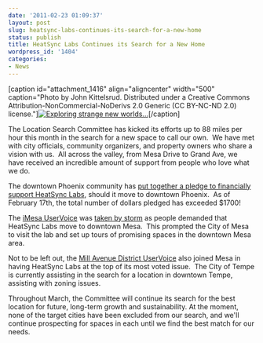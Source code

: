 ```yaml
---
date: '2011-02-23 01:09:37'
layout: post
slug: heatsync-labs-continues-its-search-for-a-new-home
status: publish
title: HeatSync Labs Continues its Search for a New Home
wordpress_id: '1404'
categories:
- News
---
```


[caption id="attachment_1416" align="aligncenter" width="500" caption="Photo by John Kittelsrud.  Distributed under a Creative Commons Attribution-NonCommercial-NoDerivs 2.0 Generic (CC BY-NC-ND 2.0) license."][![Exploring strange new worlds...](http://www.heatsynclabs.org/wp-content/uploads/2011/02/5152598762_9c99dc5697.jpg)](http://www.flickr.com/photos/teamdroid/5152598762/in/photostream/lightbox/#/photos/teamdroid/5152598762/in/photostream/)[/caption]

The Location Search Committee has kicked its efforts up to 88 miles per hour this month in the search for a new space to call our own.  We have met with city officials, community organizers, and property owners who share a vision with us.  All across the valley, from Mesa Drive to Grand Ave, we have received an incredible amount of support from people who love what we do.

The downtown Phoenix community has [put together a pledge to financially support HeatSync Labs](http://phxdowntowner.org/2011/02/14/heatsync-labs/), should it move to downtown Phoenix.  As of February 17th, the total number of dollars pledged has exceeded $1700!

The [iMesa UserVoice](http://imesa.mesaaz.gov/forums/97091-general) was [taken by storm](http://blogs.evtrib.com/nerdvana/2011/02/04/heatsync/) as people demanded that HeatSync Labs move to downtown Mesa.  This prompted the City of Mesa to visit the lab and set up tours of promising spaces in the downtown Mesa area.

Not to be left out, the [Mill Avenue District UserVoice](http://tellus.millavenue.com/forums/8158-general) also joined Mesa in having HeatSync Labs at the top of its most voted issue.  The City of Tempe is currently assisting in the search for a location in downtown Tempe, assisting with zoning issues.

Throughout March, the Committee will continue its search for the best location for future, long-term growth and sustainability.  At the moment, none of the target cities have been excluded from our search, and we'll continue prospecting for spaces in each until we find the best match for our needs.
